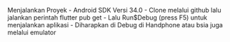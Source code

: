 Menjalankan Proyek
    - Android SDK Versi 34.0
    - Clone melalui github lalu jalankan perintah flutter pub get
    - Lalu Run$Debug (press F5) untuk menjalankan aplikasi
    - Diharapkan di Debug di Handphone atau bsia juga melalui emulator
    
